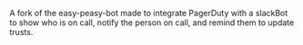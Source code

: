 A fork of the easy-peasy-bot made to integrate PagerDuty with a slackBot to show who is on call, notify the person on call, and remind them to update trusts.